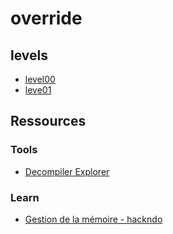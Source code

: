 # override

## levels
- [level00](./level00/walkthrough.md)
- [leve01](./level01/walkthrough.md)

## Ressources
### Tools
- [Decompiler Explorer](https://dogbolt.org/)

### Learn
- [Gestion de la mémoire - hackndo](https://beta.hackndo.com/memory-allocation/)